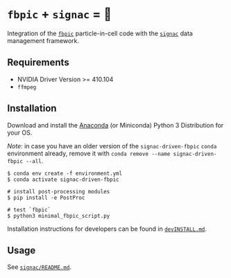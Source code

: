 # `fbpic` + `signac` = 💓

Integration of the [`fbpic`](https://fbpic.github.io) particle-in-cell code with the [`signac`](https://signac.io) data management framework.

## Requirements

- NVIDIA Driver Version >= 410.104
- `ffmpeg`

## Installation

Download and install the [Anaconda](https://www.anaconda.com) (or Miniconda) Python 3
Distribution for your OS.

*Note*: in case you have an older version of the `signac-driven-fbpic` `conda` environment
already, remove it with `conda remove --name signac-driven-fbpic --all`.

```console
$ conda env create -f environment.yml
$ conda activate signac-driven-fbpic

# install post-processing modules
$ pip install -e PostProc

# test `fbpic`
$ python3 minimal_fbpic_script.py
```

Installation instructions for developers can be found in [`devINSTALL.md`](https://github.com/berceanu/signac-driven-fbpic/blob/master/devINSTALL.md).

## Usage

See [`signac/README.md`](https://github.com/berceanu/signac-driven-fbpic/blob/master/signac/README.md).

